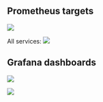 ## Prometheus targets

![](https://i.imgur.com/fnGTc2Q.png)

All services:
![](https://i.imgur.com/Gewg95h.png)

## Grafana dashboards

![](https://i.imgur.com/izktfIS.png)

![](https://i.imgur.com/ZYxXvcl.png)